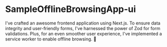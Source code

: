 # SampleOfflineBrowsingApp-ui
 I've crafted an awesome frontend application using Next.js. To ensure data integrity and user-friendly forms, I've harnessed the power of Zod for form validations. Plus, for an even smoother user experience, I've implemented a service worker to enable offline browsing. 🚀
